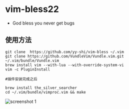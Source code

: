 # vim-bless22


* God bless you never get bugs

## 使用方法

```shell
git clone  https://github.com/yy-shi/vim-bless ~/.vim
git clone https://github.com/VundleVim/Vundle.vim.git ~/.vim/bundle/Vundle.vim
brew install vim --with-lua --with-override-system-vi
vim -c PluginInstall

#插件安装完成之后 

brew install the_silver_searcher
cd ~/.vim/bundle/vimproc.vim && make
```
![screenshot](https://github.com/yy-shi/vimrc-blessed/blob/master/screenshot.png)
1
